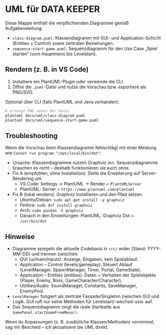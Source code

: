 # UML für DATA KEEPER

Diese Mappe enthält die verpflichtenden Diagramme gemäß Aufgabenstellung:

- `class-diagram.puml`: Klassendiagramm mit GUI- und Application-Schicht (Entities + Control) sowie zentralen Beziehungen.
- `sequence-start-game.puml`: Sequenzdiagramm für den Use Case „Spiel starten“ (vom Hauptmenü bis Levelstart).

## Rendern (z. B. in VS Code)

1) Installiere ein PlantUML-Plugin oder verwende die CLI.
2) Öffne die `.puml`-Datei und nutze die Vorschau bzw. exportiere als PNG/SVG.

Optional über CLI (falls PlantUML und Java vorhanden):

```bash
# erzeugt PNG neben der Datei
plantuml docs/uml/class-diagram.puml
plantuml docs/uml/sequence-start-game.puml
```

## Troubleshooting

Wenn die Vorschau beim Klassendiagramm fehlschlägt mit einer Meldung wie
`Cannot run program "/opt/local/bin/dot"`:

- Ursache: Klassendiagramme nutzen Graphviz `dot`. Sequenzdiagramme brauchen es nicht – deshalb funktionieren sie auch ohne.
- Fix A (empfohlen, ohne Installation): Stelle die Erweiterung auf Server-Rendering um.
  - VS Code: Settings → PlantUML → Render = `PlantUMLServer`
  - PlantUML: Server = `https://www.plantuml.com/plantuml`
- Fix B (lokal rendern): Graphviz installieren und den Pfad setzen.
  - Ubuntu/Debian: `sudo apt-get install -y graphviz`
  - Fedora: `sudo dnf install graphviz`
  - Arch: `sudo pacman -S graphviz`
  - Danach in den Einstellungen: PlantUML: Graphviz Dot = `/usr/bin/dot`

## Hinweise

- Diagramme spiegeln die aktuelle Codebasis in `src/` wider (Stand: YYYY-MM-DD) und trennen zwischen:
  - GUI (ui/main/inputs): Anzeige, Eingaben, kein Spielablauf.
  - Application – Control (levels/gameplay): Steuert Ablauf (LevelManager, SpawnManager, Timer, Portal, GameState).
  - Application – Entities (entities): Daten + Verhalten der Spielobjekte (Player, Enemy, Boss, GameCharacter/Character).
  - Utilities/Audio: SoundManager, Constants, SaveManager, EnemyPool.
- `LevelManager` fungiert als zentrale Fassade/Singleton zwischen GUI und Logik. GUI ruft nur seine Methoden für Levelstart/-wechsel usw. auf.
- Das Sequenzdiagramm zeigt die reale Startkette aus `GamePanel.startGameFromMenu()`.

Wenn du Anpassungen (z. B. zusätzliche Klassen/Methoden) vornimmst, sag mir Bescheid – ich aktualisiere die UML direkt.
